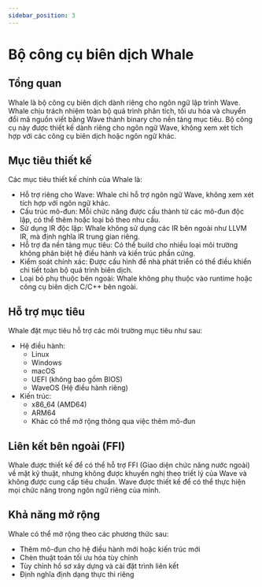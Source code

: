 ```yaml
---
sidebar_position: 3
---
```


# Bộ công cụ biên dịch Whale

## Tổng quan

Whale là bộ công cụ biên dịch dành riêng cho ngôn ngữ lập trình Wave.
Whale chịu trách nhiệm toàn bộ quá trình phân tích, tối ưu hóa và chuyển đổi mã nguồn viết bằng Wave thành binary cho nền tảng mục tiêu.
Bộ công cụ này được thiết kế dành riêng cho ngôn ngữ Wave, không xem xét tích hợp với các công cụ biên dịch hoặc ngôn ngữ khác.

## Mục tiêu thiết kế

Các mục tiêu thiết kế chính của Whale là:

- Hỗ trợ riêng cho Wave: Whale chỉ hỗ trợ ngôn ngữ Wave, không xem xét tích hợp với ngôn ngữ khác.
- Cấu trúc mô-đun: Mỗi chức năng được cấu thành từ các mô-đun độc lập, có thể thêm hoặc loại bỏ theo nhu cầu.
- Sử dụng IR độc lập: Whale không sử dụng các IR bên ngoài như LLVM IR, mà định nghĩa IR trung gian riêng.
- Hỗ trợ đa nền tảng mục tiêu: Có thể build cho nhiều loại môi trường không phân biệt hệ điều hành và kiến trúc phần cứng.
- Kiểm soát chính xác: Được cấu hình để nhà phát triển có thể điều khiển chi tiết toàn bộ quá trình biên dịch.
- Loại bỏ phụ thuộc bên ngoài: Whale không phụ thuộc vào runtime hoặc công cụ biên dịch C/C++ bên ngoài.

## Hỗ trợ mục tiêu

Whale đặt mục tiêu hỗ trợ các môi trường mục tiêu như sau:

- Hệ điều hành:
  - Linux
  - Windows
  - macOS
  - UEFI (không bao gồm BIOS)
  - WaveOS (Hệ điều hành riêng)
- Kiến trúc:
  - x86_64 (AMD64)
  - ARM64
  - Khác có thể mở rộng thông qua việc thêm mô-đun

## Liên kết bên ngoài (FFI)

Whale được thiết kế để có thể hỗ trợ FFI (Giao diện chức năng nước ngoài) về mặt kỹ thuật,
nhưng không được khuyến nghị theo triết lý của Wave và không được cung cấp tiêu chuẩn.
Wave được thiết kế để có thể thực hiện mọi chức năng trong ngôn ngữ riêng của mình.

## Khả năng mở rộng

Whale có thể mở rộng theo các phương thức sau:

- Thêm mô-đun cho hệ điều hành mới hoặc kiến trúc mới
- Chèn thuật toán tối ưu hóa tùy chỉnh
- Tùy chỉnh hồ sơ xây dựng và cài đặt trình liên kết
- Định nghĩa định dạng thực thi riêng